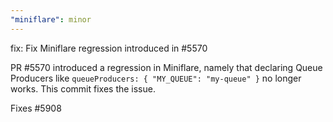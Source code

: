 ```yaml
---
"miniflare": minor
---
```


fix: Fix Miniflare regression introduced in #5570

PR #5570 introduced a regression in Miniflare, namely that declaring Queue Producers like `queueProducers: { "MY_QUEUE": "my-queue" }` no longer works. This commit fixes the issue.

Fixes #5908
